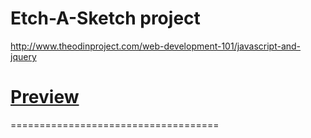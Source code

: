 # Etch-A-Sketch project

http://www.theodinproject.com/web-development-101/javascript-and-jquery

# [Preview](http://htmlpreview.github.io/?https://github.com/krzoldakowski/theodinproject/blob/master/etch-a-sketch/index.html)

====================================
